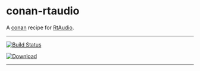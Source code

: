 # conan-rtaudio
A [conan](https://conan.io/) recipe for [RtAudio](https://github.com/thestk/rtaudio).
***
[![Build Status](https://dev.azure.com/qnohot/qnohot/_apis/build/status/qno.conan-rtaudio?branchName=master)](https://dev.azure.com/qnohot/qnohot/_build/latest?definitionId=4&branchName=master)

[ ![Download](https://api.bintray.com/packages/qno/conan-public/RtAudio:qno/images/download.svg?version=master:testing) ](https://bintray.com/qno/conan-public/RtAudio:qno/master:testing/link)
***
